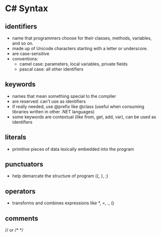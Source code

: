 # C# Syntax

## identifiers
* name that programmers choose for their classes, methods, variables, and so on.
* made up of Unicode characters starting with a letter or underscore.
* are case-sensitive
* conventions:
  * camel case: parameters, local variables, private fields
  * pascal case: all other identifiers

## keywords
* names that mean something special to the compiler
* are reserved: can't use as identifiers
* if really needed, use @prefix like @class (useful when consuming libraries written in other .NET languages)
* some keywords are contextual (like from, get, add, var), can be used as identifiers

## literals
* primitive pieces of data lexically embedded into the program

## punctuators
* help demarcate the structure of program ({, }, ;)

## operators
* transforms and combines expressions like *, =, ., ()

## comments
// or /* */

